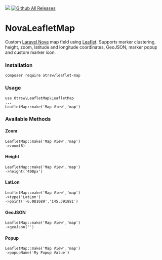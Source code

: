 ![](https://img.shields.io/github/stars/iMuMz/NovaLeafletMap)
[![Github All Releases](https://img.shields.io/github/downloads/iMuMz/NovaLeafletMap/total.svg)]()
# NovaLeafletMap
Custom [Laravel Nova](https://nova.laravel.com/) map field using [Leaflet](https://leafletjs.com/). Supports marker clustering, height, zoom, latitude and longitude coordinates, GeoJSON, marker popup and custom marker icon.

### Installation

```
composer require otrsw/leaflet-map
```
### Usage

```
use Otrsw\LeafletMap\LeafletMap
...
LeafletMap::make('Map View','map')
```
### Available Methods
#### Zoom
```
LeafletMap::make('Map View','map')
->zoom(8)
```
#### Height
```
LeafletMap::make('Map View','map')
->height('400px')
```
#### LatLon
```
LeafletMap::make('Map View','map')
->type('LatLon')
->point('-6.081689','145.391881')
```
#### GeoJSON
```
LeafletMap::make('Map View','map')
->geoJson('')
```
#### Popup
```
LeafletMap::make('Map View','map')
->popupName('My Popup Value')
```
